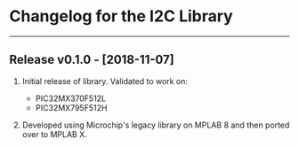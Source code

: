 # Changelog for the I2C Library


--------------------------------------------------------------------------------
## Release v0.1.0 - [2018-11-07]
1.  Initial release of library. Validated to work on:
    - PIC32MX370F512L
    - PIC32MX795F512H

2.  Developed using Microchip's legacy library on MPLAB 8 and then ported over 
    to MPLAB X.


